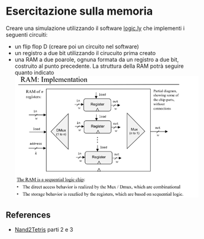 # Esercitazione sulla memoria

Creare una simulazione utilizzando il software [logic.ly](https://logic.ly/demo/) che implementi i seguenti circuiti:

- un flip flop D (creare poi un circuito nel software)
- un registro a due bit utilizzando il cirucuito prima creato
- una RAM a due poarole, ognuna formata da un registro a due bit, costruito al punto precedente. La struttura della RAM potrà seguire quanto indicato ![qua](https://github.com/ProfAndreaPollini/ProfAndreaPollini/blob/main/ram.png)


## References

- [Nand2Tetris](https://www.nand2tetris.org/course) parti 2 e 3

